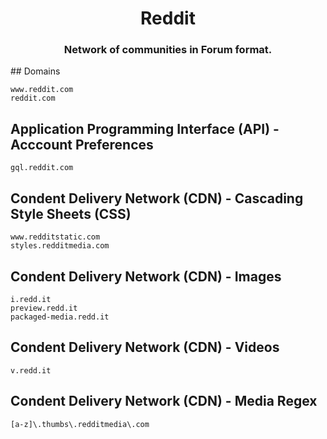 <h1 align="center">Reddit</h1>
<h3 align="center">Network of communities in Forum format.</h3>
## Domains

```
www.reddit.com
reddit.com
```

## Application Programming Interface (API) - Acccount Preferences

```
gql.reddit.com
```

## Condent Delivery Network (CDN) - Cascading Style Sheets (CSS)

```
www.redditstatic.com
styles.redditmedia.com
```

## Condent Delivery Network (CDN) - Images

```
i.redd.it
preview.redd.it
packaged-media.redd.it
```

## Condent Delivery Network (CDN) - Videos

```
v.redd.it
```

## Condent Delivery Network (CDN) - Media **Regex**

```
[a-z]\.thumbs\.redditmedia\.com
```
